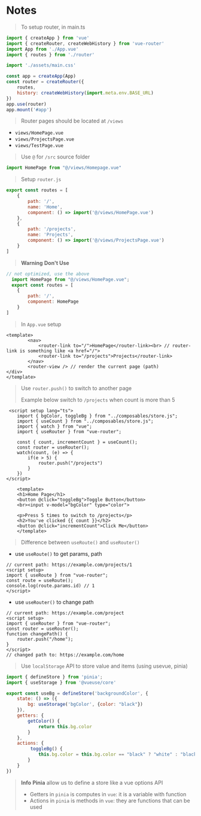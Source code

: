 # Notes

> To setup router, in main.ts

```js
import { createApp } from 'vue'
import { createRouter, createWebHistory } from 'vue-router'
import App from './App.vue'
import { routes } from './router'

import './assets/main.css'

const app = createApp(App)
const router = createRouter({
    routes,
    history: createWebHistory(import.meta.env.BASE_URL)
})
app.use(router)
app.mount('#app')
```

> Router pages should be located at `/views`
- `views/HomePage.vue`
- `views/ProjectsPage.vue`
- `views/TestPage.vue`

> Use `@` for `/src` source folder

```js
import HomePage from "@/views/Homepage.vue"
```

> Setup `router.js`

```js
export const routes = [
    {
        path: '/',
        name: 'Home',
        component: () => import('@/views/HomePage.vue')
    },
    {
        path: '/projects',
        name: 'Projects',
        component: () => import('@/views/ProjectsPage.vue')
    }
]
```

> **Warning**
> **Don't Use**
```js
// not optimized, use the above
  import HomePage from "@/views/HomePage.vue";
  export const routes = [
    {
        path: '/',
        component: HomePage
    }
]
```

> In `App.vue` setup
```vue
<template>
        <nav>
            <router-link to="/">HomePage</router-link><br> // router-link is something like <a href="/"> 
            <router-link to="/projects">Projects</router-link>
        </nav>
        <router-view /> // render the current page (path)
</div>
</template>
```

> Use `router.push()` to switch to another page
>
> Example below switch to `/projects` when count is more than 5
```vue
 <script setup lang="ts">
    import { bgColor, toggleBg } from "../composables/store.js";
    import { useCount } from "../composables/store.js";
    import { watch } from "vue";
    import { useRouter } from "vue-router";

    const { count, incrementCount } = useCount();
    const router = useRouter();
    watch(count, (e) => {
        if(e > 5) {
            router.push("/projects")
        }
    })
</script>
    
    <template>
    <h1>Home Page</h1>
    <button @click="toggleBg">Toggle Button</button>
    <br><input v-model="bgColor" type="color">

    <p>Press 5 times to switch to /projects</p>
    <h2>You've clicked {{ count }}</h2>
    <button @click="incrementCount">Click Me</button>
    </template>
```

> Difference between `useRoute()` and `useRouter()`
- use `useRoute()` to get params, path 
```vue
// current path: https://example.com/projects/1
<script setup>
import { useRoute } from "vue-router";
const route = useRoute();
console.log(route.params.id) // 1
</script>
```
- use `useRouter()` to change path
```vue
// current path: https://example.com/project
<script setup>
import { useRouter } from "vue-router";
const router = useRouter();
function changePath() {
    router.push("/home");
}
</script>
// changed path to: https://example.com/home
```

> Use `localStorage` API to store value and items (using usevue, pinia)
```js
import { defineStore } from 'pinia';
import { useStorage } from '@vueuse/core'

export const useBg = defineStore('backgroundColor', {
    state: () => ({
        bg: useStorage('bgColor', {color: "black"})
    }),
    getters: {
        getColor() {
            return this.bg.color
        }
    },
    actions: {
         toggleBg() {
            this.bg.color = this.bg.color == "black" ? "white" : "black";
        }
    }
})
```

> **Info**
> **Pinia** allow us to define a store like a vue options API
> - Getters in `pinia` is computes in `vue`: it is a variable with function 
> - Actions in `pinia` is methods in `vue`: they are functions that can be used

